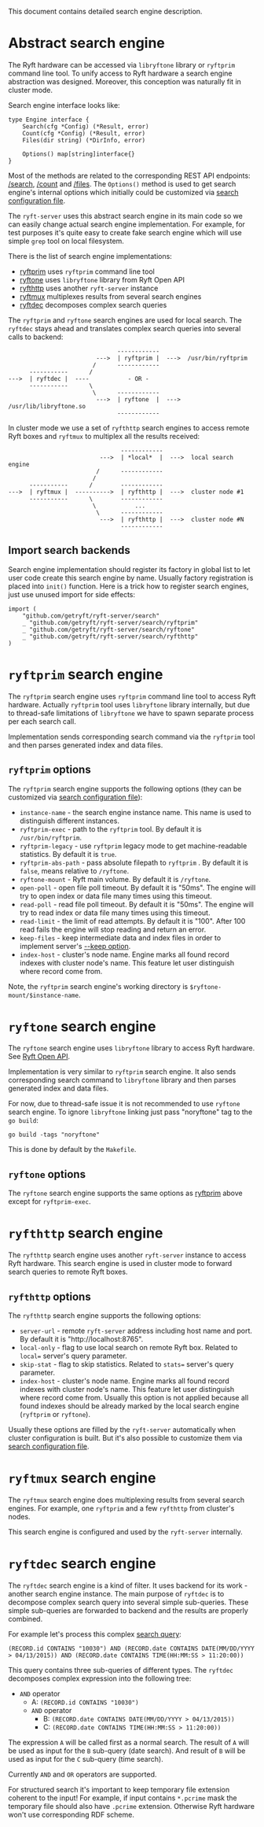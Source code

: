 This document contains detailed search engine description.

# Abstract search engine

The Ryft hardware can be accessed via `libryftone` library or `ryftprim` command line tool.
To unify access to Ryft hardware a search engine abstraction was designed. Moreover,
this conception was naturally fit in cluster mode.

Search engine interface looks like:

```{.go}
type Engine interface {
	Search(cfg *Config) (*Result, error)
	Count(cfg *Config) (*Result, error)
	Files(dir string) (*DirInfo, error)

	Options() map[string]interface{}
}
```

Most of the methods are related to the corresponding REST API endpoints:
[/search](../rest/search.md#search), [/count](../rest/search.md#count) and [/files](../rest/files.md).
The `Options()` method is used to get search engine's internal options which initially could be
customized via [search configuration file](../run.md#search-configuration).

The `ryft-server` uses this abstract search engine in its main code
so we can easily change actual search engine implementation.
For example, for test purposes it's quite easy to create fake search engine
which will use simple `grep` tool on local filesystem.

There is the list of search engine implementations:

- [ryftprim](#ryftprim-search-engine) uses `ryftprim` command line tool
- [ryftone](#ryftone-search-engine) uses `libryftone` library from Ryft Open API
- [ryfthttp](#ryfthttp-search-engine) uses another `ryft-server` instance
- [ryftmux](#ryftmux-search-engine) multiplexes results from several search engines
- [ryftdec](#ryftdec-search-engine) decomposes complex search queries

The `ryftprim` and `ryftone` search engines are used for local search.
The `ryftdec` stays ahead and translates complex search queries into several calls to backend:

```
                               ------------
                         --->  | ryftprim |  --->  /usr/bin/ryftprim
                        /      ------------
      -----------      /
--->  | ryftdec |  ----           - OR -
      -----------      \
                        \      ------------
                         --->  | ryftone  |  --->  /usr/lib/libryftone.so
                               ------------
```

In cluster mode we use a set of `ryfthttp` search engines to access remote Ryft boxes
and `ryftmux` to multiplex all the results received:

```
                                ------------
                          --->  | *local*  |  --->  local search engine
                         /      ------------
                        /
      -----------      /        ------------
--->  | ryftmux |  ---------->  | ryfthttp |  --->  cluster node #1
      -----------      \        ------------
                        \           ...
                         \      ------------
                          --->  | ryfthttp |  --->  cluster node #N
                                ------------
```


## Import search backends

Search engine implementation should register its factory in global list
to let user code create this search engine by name. Usually factory registration
is placed into `init()` function. Here is a trick how to register search engines,
just use unused import for side effects:

```{.go}
import (
	"github.com/getryft/ryft-server/search"
	_ "github.com/getryft/ryft-server/search/ryftprim"
	_ "github.com/getryft/ryft-server/search/ryftone"
	_ "github.com/getryft/ryft-server/search/ryfthttp"
)
```


# `ryftprim` search engine

The `ryftprim` search engine uses `ryftprim` command line tool to access Ryft hardware.
Actually `ryftprim` tool uses `libryftone` library internally, but due to thread-safe
limitations of `libryftone` we have to spawn separate process per each search call.

Implementation sends corresponding search command via the `ryftprim` tool and then
parses generated index and data files.

## `ryftprim` options

The `ryftprim` search engine supports the following options (they can be customized
via [search configuration file](../run.md#search-configuration)):

- `instance-name` - the search engine instance name. This name is used to distinguish different instances.
- `ryftprim-exec` - path to the `ryftprim` tool. By default it is `/usr/bin/ryftprim`.
- `ryftprim-legacy` - use `ryftprim` legacy mode to get machine-readable statistics. By default it is `true`.
- `ryftprim-abs-path` - pass absolute filepath to `ryftprim` . By default it is `false`, means relative to `/ryftone`.
- `ryftone-mount` - Ryft main volume. By default it is `/ryftone`.
- `open-poll` - open file poll timeout. By default it is "50ms".
  The engine will try to open index or data file many times using this timeout.
- `read-poll` - read file poll timeout. By default it is "50ms".
  The engine will try to read index or data file many times using this timeout.
- `read-limit` - the limit of read attempts. By default it is "100".
  After 100 read fails the engine will stop reading and return an error.
- `keep-files` - keep intermediate data and index files in order to implement server's
  [--keep option](../run.md#keeping-search-results).
- `index-host` - cluster's node name. Engine marks all found record indexes with
  cluster node's name. This feature let user distinguish where record come from.

Note, the `ryftprim` search engine's working directory is `$ryftone-mount/$instance-name`.


# `ryftone` search engine

The `ryftone` search engine uses `libryftone` library to access Ryft hardware. See
[Ryft Open API](http://info.ryft.com/acton/attachment/17117/f-0002/1/-/-/-/-/Ryft-Open-API-Library-User-Guide.pdf).

Implementation is very similar to `ryftprim` search engine. It also sends corresponding
search command to `libryftone` library and then parses generated index and data files.

For now, due to thread-safe issue it is not recommended to use `ryftone` search engine.
To ignore `libryftone` linking just pass "noryftone" tag to the `go build`:

```{.sh}
go build -tags "noryftone"
```

This is done by default by the `Makefile`.

## `ryftone` options

The `ryftone` search engine supports the same options as [ryftprim](#ryftprim-options) above
except for `ryftprim-exec`.


# `ryfthttp` search engine

The `ryfthttp` search engine uses another `ryft-server` instance to access Ryft hardware.
This search engine is used in cluster mode to forward search queries to remote Ryft boxes.

## `ryfthttp` options

The `ryfthttp` search engine supports the following options:

- `server-url` - remote `ryft-server` address including host name and port.
  By default it is "http://localhost:8765".
- `local-only` - flag to use local search on remote Ryft box. Related to `local=` server's query parameter.
- `skip-stat` - flag to skip statistics. Related to `stats=` server's query parameter.
- `index-host` - cluster's node name. Engine marks all found record indexes with
  cluster node's name. This feature let user distinguish where record come from.
  Usually this option is not applied because all found indexes should be already marked
  by the local search engine (`ryftprim` or `ryftone`).

Usually these options are filled by the `ryft-server` automatically when cluster configuration is built.
But it's also possible to customize them via [search configuration file](../run.md#search-configuration).


# `ryftmux` search engine

The `ryftmux` search engine does multiplexing results from several search engines.
For example, one `ryftprim` and a few `ryfthttp` from cluster's nodes.

This search engine is configured and used by the `ryft-server` internally.


# `ryftdec` search engine

The `ryftdec` search engine is a kind of filter. It uses backend for its work - another search engine instance.
The main purpose of `ryftdec` is to decompose complex search query into several simple sub-queries.
These simple sub-queries are forwarded to backend and the results are properly combined.

For example let's process this complex [search query](../rest/search.md#search-query-parameter):

```
(RECORD.id CONTAINS "10030") AND (RECORD.date CONTAINS DATE(MM/DD/YYYY > 04/13/2015)) AND (RECORD.date CONTAINS TIME(HH:MM:SS > 11:20:00))
```

This query contains three sub-queries of different types. The `ryftdec` decomposes
complex expression into the following tree:

- `AND` operator
  - A: `(RECORD.id CONTAINS "10030")`
  - `AND` operator
    - B: `(RECORD.date CONTAINS DATE(MM/DD/YYYY > 04/13/2015))`
    - C: `(RECORD.date CONTAINS TIME(HH:MM:SS > 11:20:00))`

The expression `A` will be called first as a normal search. The result of `A`
will be used as input for the `B` sub-query (date search). And result of `B`
will be used as input for the `C` sub-query (time search).

Currently `AND` and `OR` operators are supported.

For structured search it's important to keep temporary file extension coherent
to the input! For example, if input contains `*.pcrime` mask the temporary file should also
have `.pcrime` extension. Otherwise Ryft hardware won't use corresponding RDF scheme.
